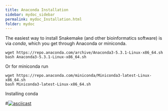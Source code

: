 ```yaml
---
title: Anaconda Installation
sidebar: mydoc_sidebar
permalink: mydoc_Installation.html
folder: mydoc
---
```


The easiest way to install Snakemake (and other bioinformatics software) is via *conda*, which you get through Anaconda or miniconda.

```
wget https://repo.anaconda.com/archive/Anaconda3-5.3.1-Linux-x86_64.sh
bash Anaconda3-5.3.1-Linux-x86_64.sh
```

Or for miniconda run

```
wget https://repo.anaconda.com/miniconda/Miniconda3-latest-Linux-x86_64.sh
bash Miniconda3-latest-Linux-x86_64.sh
```

Installing conda


#[![asciicast](https://asciinema.org/a/lrMLpsTBK6PJefxqALVVAVCRz.svg)](https://asciinema.org/a/lrMLpsTBK6PJefxqALVVAVCRz)
